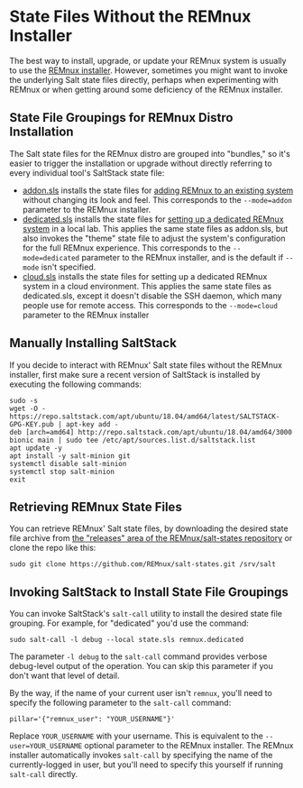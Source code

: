 # State Files Without the REMnux Installer

The best way to install, upgrade, or update your REMnux system is usually to use the [REMnux installer](remnux-installer.md). However, sometimes you might want to invoke the underlying Salt state files directly, perhaps when experimenting with REMnux or when getting around some deficiency of the REMnux installer. 

## State File Groupings for REMnux Distro Installation <a id="state-file-bundles"></a>

The Salt state files for the REMnux distro are grouped into "bundles," so it's easier to trigger the installation or upgrade without directly referring to every individual tool's SaltStack state file:

* [addon.sls](https://github.com/REMnux/salt-states/blob/master/remnux/addon.sls) installs the state files for [adding REMnux to an existing system](../../install-distro/add-to-existing-system.md) without changing its look and feel. This corresponds to the `--mode=addon` parameter to the REMnux installer.
* [dedicated.sls](https://github.com/REMnux/salt-states/blob/master/remnux/dedicated.sls) installs the state files for [setting up a dedicated REMnux system](../../install-distro/install-from-scratch.md) in a local lab. This applies the same state files as addon.sls, but also invokes the "theme" state file to adjust the system's configuration for the full REMnux experience. This corresponds to the `--mode=dedicated` parameter to the REMnux installer, and is the default if `--mode` isn't specified.
* [cloud.sls](https://github.com/REMnux/salt-states/blob/master/remnux/cloud.sls) installs the state files for setting up a dedicated REMnux system in a cloud environment. This applies the same state files as dedicated.sls, except it doesn't disable the SSH daemon, which many people use for remote access. This corresponds to the `--mode=cloud` parameter to the REMnux installer

## Manually Installing SaltStack

If you decide to interact with REMnux' Salt state files without the REMnux installer, first make sure a recent version of SaltStack is installed by executing the following commands:

```text
sudo -s
wget -O - https://repo.saltstack.com/apt/ubuntu/18.04/amd64/latest/SALTSTACK-GPG-KEY.pub | apt-key add -
deb [arch=amd64] http://repo.saltstack.com/apt/ubuntu/18.04/amd64/3000 bionic main | sudo tee /etc/apt/sources.list.d/saltstack.list
apt update -y
apt install -y salt-minion git 
systemctl disable salt-minion
systemctl stop salt-minion
exit
```

## Retrieving REMnux State Files

You can retrieve REMnux' Salt state files, by downloading the desired state file archive from [the "releases" area of the REMnux/salt-states repository](https://github.com/REMnux/salt-states/releases) or clone the repo like this:

```text
sudo git clone https://github.com/REMnux/salt-states.git /srv/salt
```

## Invoking SaltStack to Install State File Groupings

You can invoke SaltStack's `salt-call` utility to install the desired state file grouping. For example, for "dedicated" you'd use the command:

```text
sudo salt-call -l debug --local state.sls remnux.dedicated
```

The parameter `-l debug` to the `salt-call` command provides verbose debug-level output of the operation. You can skip this parameter if you don't want that level of detail.

By the way, if the name of your current user isn't `remnux`, you'll need to specify the following parameter to the `salt-call` command:

```text
pillar='{"remnux_user": "YOUR_USERNAME"}'
```

Replace `YOUR_USERNAME` with your username. This is equivalent to the `--user=YOUR_USERNAME` optional parameter to the REMnux installer. The REMnux installer automatically invokes `salt-call` by specifying the name of the currently-logged in user, but you'll need to specify this yourself if running `salt-call` directly.


